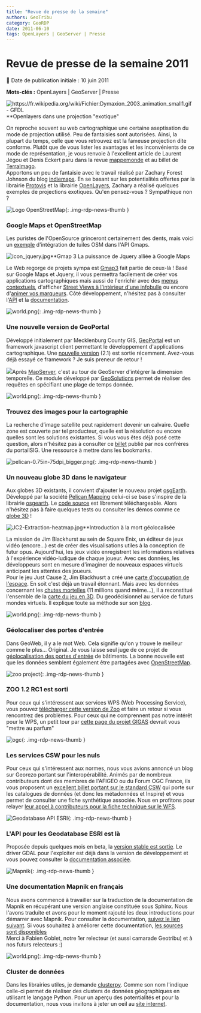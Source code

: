```yaml
---
title: "Revue de presse de la semaine"
authors: GeoTribu
category: GeoRDP
date: 2011-06-10
tags: OpenLayers | GeoServer | Presse
---
```


# Revue de presse de la semaine 2011


:calendar: Date de publication initiale : 10 juin 2011

**Mots-clés :** OpenLayers | GeoServer | Presse


![https://fr.wikipedia.org/wiki/Fichier:Dymaxion_2003_animation_small1.gif - GFDL](http://88.191.39.115/fabien/geotribu/logos/proj_fuller_anim.gif "animation_small")**Openlayers dans une projection "exotique"

 On reproche souvent au web cartographique une certaine aseptisation du mode de projection utilisé. Peu de fantaisies sont autorisées. Ainsi, la plupart du temps, celle que vous retrouvez est la fameuse projection dite conforme. Plutôt que de vous lister les avantages et les inconvénients de ce mode de représentation, je vous renvoie à l'excellent article de Laurent Jégou et Denis Eckert paru dans la revue [mappemonde](http://mappemonde.mgm.fr/num20/internet/int08401.html) et au billet de [TerraImago](http://terrimago.blogspot.com/2009_03_01_archive.html).  
 Apportons un peu de fantaisie avec le travail réalisé par Zachary Forest Johnson du blog [indiemaps](http://indiemaps.com/blog/). En se basant sur les potentialités offertes par la librairie [Protovis](http://vis.stanford.edu/protovis/) et la librairie [OpenLayers](http://openlayers.org/), Zachary a réalisé quelques exemples de projections exotiques. Qu'en pensez-vous ? Sympathique non ?




 ![Logo OpenStreetMap](https://cdn.geotribu.fr/images/logos-icones/OpenStreetMap/Openstreetmap.png){: .img-rdp-news-thumb }

### Google Maps et OpenStreetMap

 Les puristes de l'OpenSource grinceront certainement des dents, mais voici un [exemple](http://broady.github.com/osm-layer/example.html) d'intégration de tuiles OSM dans l'API Gmaps.




 ![icon_jquery.jpg](/sites/default/files/Tuto/img/Blog/mapquery/icon_jquery.jpg)**Gmap 3 La puissance de Jquery alliée à Google Maps

 Le Web regorge de projets sympa est [Gmap3](http://gmap3.net/) fait partie de ceux-là ! Basé sur Google Maps et Jquery, il vous permettra facilement de créer vos applications cartographiques mais aussi de l'enrichir avec des [menus contextuels](http://gmap3.net/examples/context-menu.html), d'afficher [Street Views à l'intérieur d'une infobulle](http://gmap3.net/examples/street-view-info-window.html) ou encore d'[animer vos marqueurs](http://gmap3.net/examples/marker-animation.html). Côté développement, n'hésitez pas à consulter l'[API](http://gmap3.net/api.html) et la [documentation](http://gmap3.net/documentation.html).




 ![world.png](https://cdn.geotribu.fr/images/internal/icons-rdp-news/world.png){: .img-rdp-news-thumb }

### Une nouvelle version de GeoPortal

 Développé initialement par Mecklenburg County GIS, [GeoPortal](http://code.google.com/p/geoportal/) est un framework javascript client permettant le développement d'applications cartographique. Une [nouvelle version](http://fuzzytolerance.info/code/geoportal-2-1-released/) (2.1) est sortie récemment. Avez-vous déjà essayé ce framework ? Je suis preneur de retour !




 ![](https://cdn.geotribu.fr/images/logos-icones/logiciels_librairies/geoserver.png)Après [MapServer](http://mapserver.org/ogc/wms_time.html), c'est au tour de GeoServer d'intégrer la dimension temporelle. Ce module développé par [GeoSolutions](http://geo-solutions.blogspot.com/2011/06/time-and-elevation-support-in-geoserver.html) permet de réaliser des requêtes en spécifiant une plage de temps donnée.




 ![world.png](https://cdn.geotribu.fr/images/internal/icons-rdp-news/world.png){: .img-rdp-news-thumb }

### Trouvez des images pour la cartographie

 La recherche d’image satellite peut rapidement devenir un calvaire. Quelle zone est couverte par tel producteur, quelle est la résolution ou encore quelles sont les solutions existantes. Si vous vous êtes déjà posé cette question, alors n'hésitez pas à consulter ce [billet](http://www.portailsig.org/content/cherchez-vous-meme-votre-imagerie-spatiale) publié par nos confrères du portailSIG. Une ressource à mettre dans les bookmarks.




 ![pelican-0.75in-75dpi_bigger.png](http://www.geotribu.net/sites/default/files/Tuto/img/Blog/divers/pelican-0.75in-75dpi_bigger.png){: .img-rdp-news-thumb }

### Un nouveau globe 3D dans le navigateur

 Aux globes 3D existants, il convient d'ajouter le nouveau projet [osgEarth](http://pelicanmapping.com/?p=155). Développé par la société [Pelican Mapping](http://pelicanmapping.com/) celui-ci se base s'inspire de la librairie [osgearth](http://osgearth.org/). Le [code source](https://github.com/gwaldron/godzi-webgl/wiki/Godzi) est librement téléchargeable. Alors n'hésitez pas à faire quelques tests ou consulter les démos comme ce [globe 3D](http://demo.pelicanmapping.com/rmweb/webgl/tests/simple.html) !




 ![JC2-Extraction-heatmap.jpg](http://www.geotribu.net/sites/default/files/Tuto/img/Blog/JC2-Extraction-heatmap.jpg)**Introduction à la mort géolocalisée

 La mission de Jim Blackhurst au sein de Square Enix, un éditeur de jeux vidéo (encore...) est de créer des visualisations utiles à la conception de futur opus. Aujourd'hui, les jeux vidéo enregistrent les informations relatives à l'expérience vidéo-ludique de chaque joueur. Avec ces données, les développeurs sont en mesure d'imaginer de nouveaux espaces virtuels anticipant les attentes des joueurs.  
 Pour le jeu Just Cause 2, Jim Blackhusrt a créé une [carte d'occupation de l'espace](http://jimblackhurst.com/wp/wp-content/uploads/2011/05/JC2-Extraction-heatmap.jpg). En soit c'est déjà un travail étonnant. Mais avec les données concernant les [chutes mortelles](http://youtu.be/5kjs-SC70Wg) (11 millions quand même...), il a reconstitué l'ensemble de la [carte du jeu en 3D](http://youtu.be/hEoxaGkNcrg). Du geodécisionnel au service de futurs mondes virtuels. Il explique toute sa méthode sur son [blog](http://jimblackhurst.com/wp/?p=213).




 ![world.png](https://cdn.geotribu.fr/images/internal/icons-rdp-news/world.png){: .img-rdp-news-thumb }

### Géolocaliser des portes d'entrée

 Dans GeoWeb, il y a le mot Web. Cela signifie qu'on y trouve le meilleur comme le plus... Original. Je vous laisse seul juge de ce projet de [géolocalisation des portes d'entrée](http://frontdoor.cloudapp.net/) de bâtiments. La bonne nouvelle est que les données semblent également être partagées avec [OpenStreetMap](https://www.openstreetmap.org/).




 ![zoo project](http://www.geotribu.net/sites/default/files/Tuto/img/Blog/zoo_project/zoo-logo.png){: .img-rdp-news-thumb }

### ZOO 1.2 RC1 est sorti

 Pour ceux qui s'intéressent aux services WPS (Web Processing Service), vous pouvez [télécharger cette version de Zoo](http://zoo-project.org/trac/wiki/Release/1.2.0) et faire un retour si vous rencontrez des problèmes. Pour ceux qui ne comprennent pas notre intérêt pour le WPS, un petit tour par [cette page du projet GIGAS](http://www.thegigasforum.eu/forum/recommendations/rec-wps-002.html) devrait vous "mettre au parfum"




 ![ogc](https://cdn.geotribu.fr/images/logos-icones/entreprises_association/ogc.png){: .img-rdp-news-thumb }

### Les services CSW pour les nuls

 Pour ceux qui s'intéressent aux normes, nous vous avions annoncé un blog sur Georezo portant sur l'interopérabilité. Animés par de nombreux contributeurs dont des membres de l'AFIGEO ou du Forum OGC France, ils vous proposent un [excellent billet portant sur le standard CSW](http://georezo.net/blog/geointerop/2011/05/30/le-csw-pour-les-nuls/) qui porte sur les catalogues de données (et donc les métadonnées et Inspire) et vous permet de consulter une fiche synthétique associée. Nous en profitons pour relayer [leur appel à contributeurs pour la fiche technique sur le WFS](http://georezo.net/blog/geointerop/2011/06/09/appel-a-contributeurs-pour-la-fiche-technique-sur-le-wfs/).




 ![Geodatabase API ESRI](http://www.geotribu.net/sites/default/files/Tuto/img/Blog/esri.png){: .img-rdp-news-thumb }

### L'API pour les Geodatabase ESRI est là

 Proposée depuis quelques mois en beta, la [version stable est sortie](http://www.esri.com/news/releases/11-2qtr/esri-file-geodatabase-api-is-now-available.html). Le driver GDAL pour l'exploiter est déjà dans la version de développement et vous pouvez consulter la [documentation associée](http://www.gdal.org/ogr/drv_filegdb.html).




 ![Mapnik](http://www.geotribu.net/sites/default/files/Tuto/img/Blog/Mapnik/mapnik-logo.png){: .img-rdp-news-thumb }

### Une documentation Mapnik en français

 Nous avons commencé à travailler sur la traduction de la documentation de Mapnik en récupérant une version anglaise constituée sous Sphinx. Nous l'avons traduite et avons pour le moment rajouté les deux introductions pour démarrer avec Mapnik. Pour consulter la documentation, [suivez le lien suivant](http://thomasg77.github.com/Mapnik-docs/fr/index.html). Si vous souhaitez à améliorer cette documentation, [les sources sont disponibles](https://github.com/ThomasG77/sphinx-docs)  
 Merci à Fabien Goblet, notre 1er relecteur (et aussi camarade Geotribu) et à nos futurs relecteurs :)




 ![world.png](https://cdn.geotribu.fr/images/internal/icons-rdp-news/world.png){: .img-rdp-news-thumb }

### Cluster de données

 Dans les librairies utiles, je demande [clusterpy](http://code.google.com/p/clusterpy/). Comme son nom l'indique celle-ci permet de réaliser des clusters de données géographiques en utilisant le langage Python. Pour un aperçu des potentialités et pour la documentation, nous vous invitons à jeter un oeil au [site internet](http://www.rise-group.org/risem/clusterpy/index.html).
